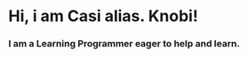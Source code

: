 <h1><b>Hi, i am Casi alias. Knobi!</b></h1>
<h3>I am a Learning Programmer eager to help and learn.</h3>
